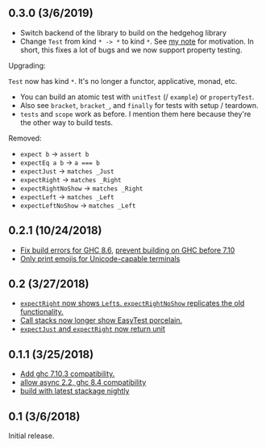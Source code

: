 ## 0.3.0 (3/6/2019)

* Switch backend of the library to build on the hedgehog library
* Change `Test` from kind `* -> *` to kind `*`. See [my note](https://github.com/joelburget/easytest/issues/22#issuecomment-469039853) for motivation. In short, this fixes a lot of bugs and we now support property testing.

Upgrading:

`Test` now has kind `*`. It's no longer a functor, applicative, monad, etc.
- You can build an atomic test with `unitTest` (/ `example`) or `propertyTest`.
- Also see `bracket`, `bracket_`, and `finally` for tests with setup / teardown.
- `tests` and `scope` work as before. I mention them here because they're the
  other way to build tests.

Removed:
- `expect b`          -> `assert b`
- `expectEq a b`      -> `a === b`
- `expectJust`        -> `matches _Just`
- `expectRight`       -> `matches _Right`
- `expectRightNoShow` -> `matches _Right`
- `expectLeft`        -> `matches _Left`
- `expectLeftNoShow`  -> `matches _Left`

## 0.2.1 (10/24/2018)

* [Fix build errors for GHC 8.6](https://github.com/joelburget/easytest/commit/9bb30ec16671c0ec74835a52290b6508143a368f), [prevent building on GHC before 7.10](https://github.com/joelburget/easytest/pull/15/commits/f6d0ac50fa5a351a30b576567306121d67c0973a)
* [Only print emojis for Unicode-capable terminals](https://github.com/joelburget/easytest/commit/e3f12612df46a6367693fd4ad47eedf91c35a079)

## 0.2 (3/27/2018)

* [`expectRight` now shows `Left`s. `expectRightNoShow` replicates the old functionality.](https://github.com/joelburget/easytest/commit/c2d5dccc97dcdb925ebc39c36fcde9ff8d894f77)
* [Call stacks now longer show EasyTest porcelain.](https://github.com/joelburget/easytest/commit/0b7064915a5b9c9de0115ebb6fc2fa49b2c4776e)
* [`expectJust` and `expectRight` now return unit](https://github.com/joelburget/easytest/commit/ef5d4e9fd03c1008c810ee09a4f4c459d4e26bdb)

## 0.1.1 (3/25/2018)

* [Add ghc 7.10.3 compatibility.](https://github.com/joelburget/easytest/commit/4acfad507cefc3fb2c0d588f1fbe0e4d583a762d)
* [allow async 2.2, ghc 8.4 compatibility](https://github.com/joelburget/easytest/commit/6c20c18988dd756d8088c9d0318b597be15c9229)
* [build with latest stackage nightly](https://github.com/joelburget/easytest/commit/2ea7f7520b39ac74b576414e4e1df75f596ed7b4)

## 0.1 (3/6/2018)

Initial release.
